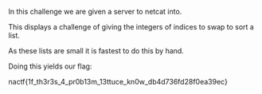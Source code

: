 In this challenge we are given a server to netcat into.

This displays a challenge of giving the integers of indices to swap to sort a list.

As these lists are small it is fastest to do this by hand.

Doing this yields our flag:

nactf{1f_th3r3s_4_pr0b13m_13ttuce_kn0w_db4d736fd28f0ea39ec}
